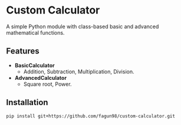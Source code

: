# Custom Calculator

A simple Python module with class-based basic and advanced mathematical functions.

## Features
- **BasicCalculator**
  - Addition, Subtraction, Multiplication, Division.
- **AdvancedCalculator**
  - Square root, Power.

## Installation
```bash
pip install git+https://github.com/fagun98/custom-calculator.git
